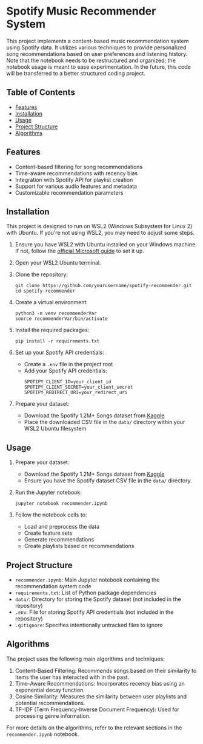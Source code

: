 # Spotify Music Recommender System

This project implements a content-based music recommendation system using Spotify data. It utilizes various techniques to provide personalized song recommendations based on user preferences and listening history. Note that the notebook needs to be restructured and organized; the notebook usage is meant to ease experimentation. In the future, this code will be transferred to a better structured coding project.

## Table of Contents

- [Features](#features)
- [Installation](#installation)
- [Usage](#usage)
- [Project Structure](#project-structure)
- [Algorithms](#algorithms)

## Features

- Content-based filtering for song recommendations
- Time-aware recommendations with recency bias
- Integration with Spotify API for playlist creation
- Support for various audio features and metadata
- Customizable recommendation parameters

## Installation

This project is designed to run on WSL2 (Windows Subsystem for Linux 2) with Ubuntu. If you're not using WSL2, you may need to adjust some steps.

1. Ensure you have WSL2 with Ubuntu installed on your Windows machine. If not, follow the [official Microsoft guide](https://docs.microsoft.com/en-us/windows/wsl/install) to set it up.

2. Open your WSL2 Ubuntu terminal.

3. Clone the repository:
   ```
   git clone https://github.com/yourusername/spotify-recommender.git
   cd spotify-recommender
   ```

4. Create a virtual environment:
   ```
   python3 -m venv recommenderVar
   source recommenderVar/bin/activate
   ```

5. Install the required packages:
   ```
   pip install -r requirements.txt
   ```

6. Set up your Spotify API credentials:
   - Create a `.env` file in the project root
   - Add your Spotify API credentials:
     ```
     SPOTIPY_CLIENT_ID=your_client_id
     SPOTIPY_CLIENT_SECRET=your_client_secret
     SPOTIPY_REDIRECT_URI=your_redirect_uri
     ```

7. Prepare your dataset:
   - Download the Spotify 1.2M+ Songs dataset from [Kaggle](https://www.kaggle.com/datasets/rodolfofigueroa/spotify-12m-songs)
   - Place the downloaded CSV file in the `data/` directory within your WSL2 Ubuntu filesystem

## Usage

1. Prepare your dataset:
   - Download the Spotify 1.2M+ Songs dataset from [Kaggle](https://www.kaggle.com/datasets/rodolfofigueroa/spotify-12m-songs)
   - Ensure you have the Spotify dataset CSV file in the `data/` directory. 

2. Run the Jupyter notebook:
   ```
   jupyter notebook recommender.ipynb
   ```

3. Follow the notebook cells to:
   - Load and preprocess the data
   - Create feature sets
   - Generate recommendations
   - Create playlists based on recommendations

## Project Structure

- `recommender.ipynb`: Main Jupyter notebook containing the recommendation system code
- `requirements.txt`: List of Python package dependencies
- `data/`: Directory for storing the Spotify dataset (not included in the repository)
- `.env`: File for storing Spotify API credentials (not included in the repository)
- `.gitignore`: Specifies intentionally untracked files to ignore

## Algorithms

The project uses the following main algorithms and techniques:

1. Content-Based Filtering: Recommends songs based on their similarity to items the user has interacted with in the past.
2. Time-Aware Recommendations: Incorporates recency bias using an exponential decay function.
3. Cosine Similarity: Measures the similarity between user playlists and potential recommendations.
4. TF-IDF (Term Frequency-Inverse Document Frequency): Used for processing genre information.

For more details on the algorithms, refer to the relevant sections in the `recommender.ipynb` notebook.